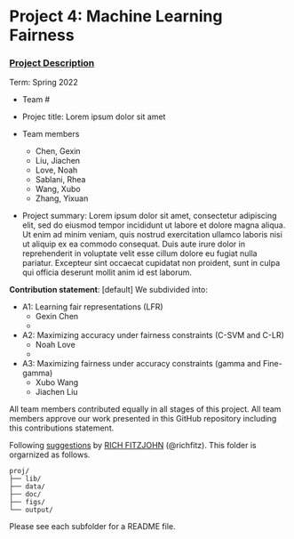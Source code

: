# Project 4: Machine Learning Fairness

### [Project Description](doc/project4_desc.md)

Term: Spring 2022

+ Team #
+ Projec title: Lorem ipsum dolor sit amet
+ Team members

	+ Chen, Gexin 
	+ Liu, Jiachen 
	+ Love, Noah
	+ Sablani, Rhea 
	+ Wang, Xubo 
	+ Zhang, Yixuan

+ Project summary: Lorem ipsum dolor sit amet, consectetur adipiscing elit, sed do eiusmod tempor incididunt ut labore et dolore magna aliqua. Ut enim ad minim veniam, quis nostrud exercitation ullamco laboris nisi ut aliquip ex ea commodo consequat. Duis aute irure dolor in reprehenderit in voluptate velit esse cillum dolore eu fugiat nulla pariatur. Excepteur sint occaecat cupidatat non proident, sunt in culpa qui officia deserunt mollit anim id est laborum.
	
**Contribution statement**: [default] 
We subdivided into: 

+ A1: Learning fair representations (LFR)
	+ Gexin Chen
	+
+ A2: Maximizing accuracy under fairness constraints (C-SVM and C-LR)
	+ Noah Love
	+
+ A3: Maximizing fairness under accuracy constraints (gamma and Fine-gamma)
	+ Xubo Wang
	+ Jiachen Liu


All team members contributed equally in all stages of this project. All team members approve our work presented in this GitHub repository including this contributions statement. 

Following [suggestions](http://nicercode.github.io/blog/2013-04-05-projects/) by [RICH FITZJOHN](http://nicercode.github.io/about/#Team) (@richfitz). This folder is orgarnized as follows.

```
proj/
├── lib/
├── data/
├── doc/
├── figs/
└── output/
```

Please see each subfolder for a README file.
